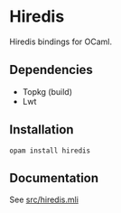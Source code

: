 # Hiredis

Hiredis bindings for OCaml.

## Dependencies

- Topkg (build)
- Lwt

## Installation

    opam install hiredis

## Documentation

See [src/hiredis.mli](https://github.com/zshipko/ocaml-hiredis/blob/master/src/hiredis.mli)
